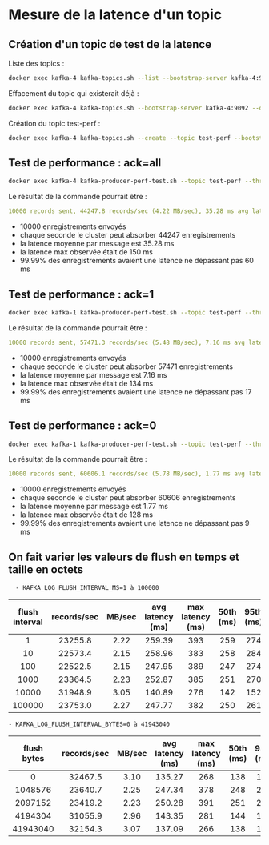 # Mesure de la latence d'un topic


## Création d'un topic de test de la latence

Liste des topics : 

```bash
docker exec kafka-4 kafka-topics.sh --list --bootstrap-server kafka-4:9092
```

Effacement du topic qui existerait déjà : 
```bash
docker exec kafka-4 kafka-topics.sh --bootstrap-server kafka-4:9092 --delete --topic test-perf
```

Création du topic test-perf : 
```bash
docker exec kafka-4 kafka-topics.sh --create --topic test-perf --bootstrap-server kafka-4:9092 --partitions 16 --replication-factor 3 --config min.insync.replicas=2
```

## Test de performance : ack=all

```bash
docker exec kafka-4 kafka-producer-perf-test.sh --topic test-perf --throughput -1 --num-records 10000 --record-size 100 --producer-props bootstrap.servers=kafka-4:9092 acks=all
```

Le résultat de la commande pourrait être : 

```yaml
10000 records sent, 44247.8 records/sec (4.22 MB/sec), 35.28 ms avg latency, 150.00 ms max latency, 33 ms 50th, 57 ms 95th, 60 ms 99th, 60 ms 99.9th.
```
- 10000 enregistrements envoyés
- chaque seconde le cluster peut absorber 44247 enregistrements
- la latence moyenne par message est 35.28 ms
- la latence max observée était de 150 ms
- 99.99% des enregistrements avaient une latence ne dépassant pas 60 ms

## Test de performance : ack=1

```bash
docker exec kafka-1 kafka-producer-perf-test.sh --topic test-perf --throughput -1 --num-records 10000 --record-size 100 --producer-props bootstrap.servers=kafka-1:9092 acks=1
```

Le résultat de la commande pourrait être : 

```yaml
10000 records sent, 57471.3 records/sec (5.48 MB/sec), 7.16 ms avg latency, 134.00 ms max latency, 6 ms 50th, 14 ms 95th, 16 ms 99th, 17 ms 99.9th.
```

- 10000 enregistrements envoyés
- chaque seconde le cluster peut absorber 57471 enregistrements
- la latence moyenne par message est 7.16 ms
- la latence max observée était de 134 ms
- 99.99% des enregistrements avaient une latence ne dépassant pas 17 ms


## Test de performance : ack=0

```bash
docker exec kafka-1 kafka-producer-perf-test.sh --topic test-perf --throughput -1 --num-records 10000 --record-size 100 --producer-props bootstrap.servers=kafka-1:9092 acks=0
```

Le résultat de la commande pourrait être : 

```yaml
10000 records sent, 60606.1 records/sec (5.78 MB/sec), 1.77 ms avg latency, 128.00 ms max latency, 1 ms 50th, 7 ms 95th, 9 ms 99th, 9 ms 99.9th.
```

- 10000 enregistrements envoyés
- chaque seconde le cluster peut absorber 60606 enregistrements
- la latence moyenne par message est 1.77 ms
- la latence max observée était de 128 ms
- 99.99% des enregistrements avaient une latence ne dépassant pas 9 ms

## On fait varier les valeurs de flush en temps et taille en octets

      - KAFKA_LOG_FLUSH_INTERVAL_MS=1 à 100000
  

  | flush interval | records/sec | MB/sec | avg latency (ms) | max latency (ms) | 50th (ms) | 95th (ms) | 99th (ms) | 99.9th (ms) |
|:--------------:|:-----------:|:------:|:----------------:|:----------------:|:---------:|:---------:|:---------:|:-----------:|
| 1        | 23255.8   | 2.22   | 259.39      | 393     | 259     | 274     | 275     | 276       |
| 10       | 22573.4   | 2.15   | 258.96      | 383     | 258     | 284     | 290     | 290       |
| 100      | 22522.5   | 2.15   | 247.95      | 389     | 247     | 274     | 278     | 278       |
| 1000     | 23364.5   | 2.23   | 252.87      | 385     | 251     | 270     | 272     | 274       |
| 10000    | 31948.9   | 3.05   | 140.89      | 276     | 142     | 152     | 154     | 154       |
| 100000   | 23753.0   | 2.27   | 247.77      | 382     | 250     | 261     | 265     | 265       |


    - KAFKA_LOG_FLUSH_INTERVAL_BYTES=0 à 41943040

| flush bytes   | records/sec | MB/sec | avg latency (ms) | max latency (ms) | 50th (ms) | 95th (ms) | 99th (ms) | 99.9th (ms) |
|:-------------:|:-----------:|:------:|:----------------:|:----------------:|:---------:|:---------:|:---------:|:-----------:|
| 0         | 32467.5   | 3.10   | 135.27      | 268     | 138     | 147     | 147     | 149       |
| 1048576   | 23640.7   | 2.25   | 247.34      | 378     | 248     | 262     | 266     | 266       |
| 2097152   | 23419.2   | 2.23   | 250.28      | 391     | 251     | 263     | 266     | 266       |
| 4194304   | 31055.9   | 2.96   | 143.35      | 281     | 144     | 159     | 164     | 164       |
| 41943040  | 32154.3   | 3.07   | 137.09      | 266     | 138     | 154     | 155     | 156       |


